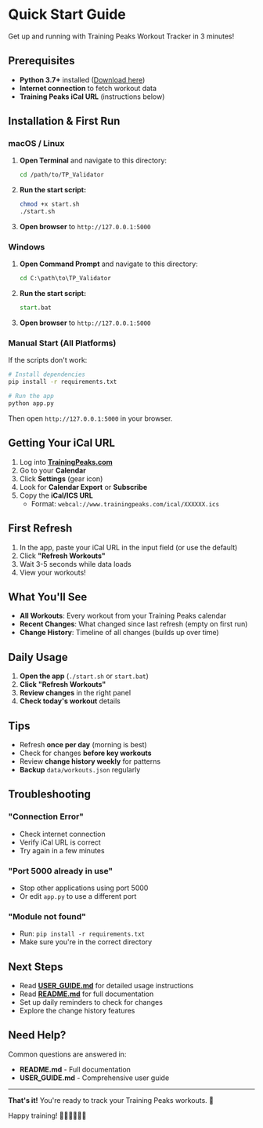 # Quick Start Guide

Get up and running with Training Peaks Workout Tracker in 3 minutes!

## Prerequisites

- **Python 3.7+** installed ([Download here](https://www.python.org/downloads/))
- **Internet connection** to fetch workout data
- **Training Peaks iCal URL** (instructions below)

## Installation & First Run

### macOS / Linux

1. **Open Terminal** and navigate to this directory:
   ```bash
   cd /path/to/TP_Validator
   ```

2. **Run the start script:**
   ```bash
   chmod +x start.sh
   ./start.sh
   ```

3. **Open browser** to `http://127.0.0.1:5000`

### Windows

1. **Open Command Prompt** and navigate to this directory:
   ```cmd
   cd C:\path\to\TP_Validator
   ```

2. **Run the start script:**
   ```cmd
   start.bat
   ```

3. **Open browser** to `http://127.0.0.1:5000`

### Manual Start (All Platforms)

If the scripts don't work:

```bash
# Install dependencies
pip install -r requirements.txt

# Run the app
python app.py
```

Then open `http://127.0.0.1:5000` in your browser.

## Getting Your iCal URL

1. Log into **[TrainingPeaks.com](https://www.trainingpeaks.com)**
2. Go to your **Calendar**
3. Click **Settings** (gear icon)
4. Look for **Calendar Export** or **Subscribe**
5. Copy the **iCal/ICS URL**
   - Format: `webcal://www.trainingpeaks.com/ical/XXXXXX.ics`

## First Refresh

1. In the app, paste your iCal URL in the input field (or use the default)
2. Click **"Refresh Workouts"**
3. Wait 3-5 seconds while data loads
4. View your workouts!

## What You'll See

- **All Workouts**: Every workout from your Training Peaks calendar
- **Recent Changes**: What changed since last refresh (empty on first run)
- **Change History**: Timeline of all changes (builds up over time)

## Daily Usage

1. **Open the app** (`./start.sh` or `start.bat`)
2. **Click "Refresh Workouts"**
3. **Review changes** in the right panel
4. **Check today's workout** details

## Tips

- Refresh **once per day** (morning is best)
- Check for changes **before key workouts**
- Review **change history weekly** for patterns
- **Backup** `data/workouts.json` regularly

## Troubleshooting

### "Connection Error"
- Check internet connection
- Verify iCal URL is correct
- Try again in a few minutes

### "Port 5000 already in use"
- Stop other applications using port 5000
- Or edit `app.py` to use a different port

### "Module not found"
- Run: `pip install -r requirements.txt`
- Make sure you're in the correct directory

## Next Steps

- Read **[USER_GUIDE.md](USER_GUIDE.md)** for detailed usage instructions
- Read **[README.md](README.md)** for full documentation
- Set up daily reminders to check for changes
- Explore the change history features

## Need Help?

Common questions are answered in:
- **README.md** - Full documentation
- **USER_GUIDE.md** - Comprehensive user guide

---

**That's it!** You're ready to track your Training Peaks workouts. 🚀

Happy training! 🏃‍♂️🚴‍♀️🏊‍♂️

